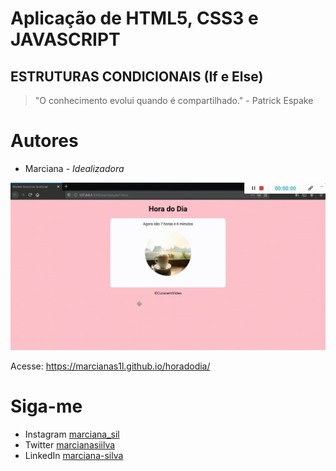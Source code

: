 # Aplicação de HTML5, CSS3 e JAVASCRIPT 

## ESTRUTURAS CONDICIONAIS (If e Else)

>"O conhecimento evolui quando é compartilhado." - Patrick Espake

# Autores
* Marciana - *Idealizadora*


![Minha página](imagens/horadodia.gif)

Acesse: https://marcianas1l.github.io/horadodia/

# Siga-me

* Instagram [marciana_sil](https://www.instagram.com/marciana_sil/)
* Twitter [marcianasiilva](https://twitter.com/marcianasiilva)
* LinkedIn [marciana-silva](https://www.linkedin.com/in/marciana-silva/)




